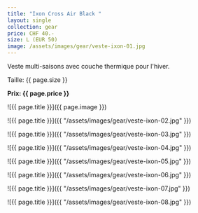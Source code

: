 ```yaml
---
title: "Ixon Cross Air Black "
layout: single
collection: gear
price: CHF 40.-
size: L (EUR 50)
image: /assets/images/gear/veste-ixon-01.jpg
---
```


Veste multi-saisons avec couche thermique pour l'hiver.

Taille: {{ page.size }}

**Prix: {{ page.price }}**

![{{ page.title }}]({{ page.image }})

![{{ page.title }}]({{ "/assets/images/gear/veste-ixon-02.jpg" }})

![{{ page.title }}]({{ "/assets/images/gear/veste-ixon-03.jpg" }})

![{{ page.title }}]({{ "/assets/images/gear/veste-ixon-04.jpg" }})

![{{ page.title }}]({{ "/assets/images/gear/veste-ixon-05.jpg" }})

![{{ page.title }}]({{ "/assets/images/gear/veste-ixon-06.jpg" }})

![{{ page.title }}]({{ "/assets/images/gear/veste-ixon-07.jpg" }})

![{{ page.title }}]({{ "/assets/images/gear/veste-ixon-08.jpg" }})
